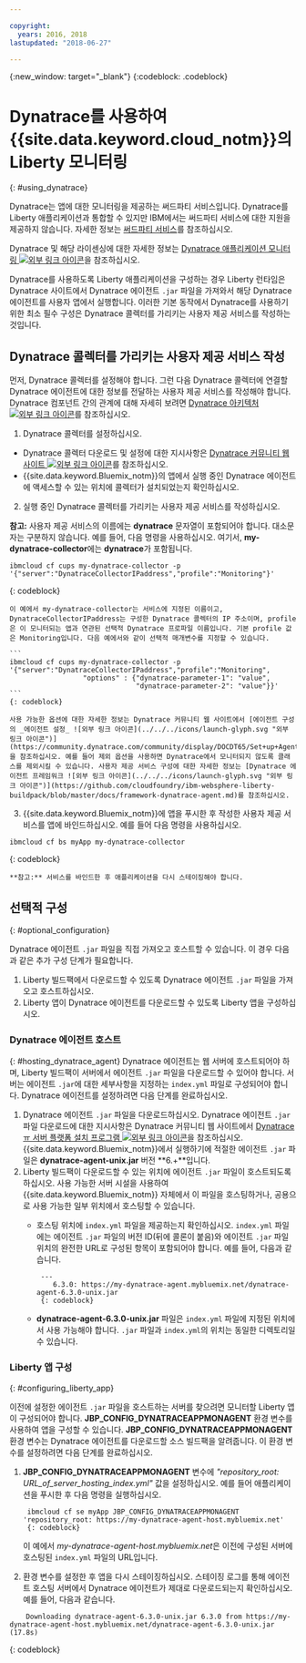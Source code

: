```yaml
---

copyright:
  years: 2016, 2018
lastupdated: "2018-06-27"

---
```


{:new_window: target="_blank"}
{:codeblock: .codeblock}

# Dynatrace를 사용하여 {{site.data.keyword.cloud_notm}}의 Liberty 모니터링
{: #using_dynatrace}

Dynatrace는 앱에 대한 모니터링을 제공하는 써드파티 서비스입니다. Dynatrace를 Liberty 애플리케이션과 통합할 수 있지만 IBM에서는 써드파티 서비스에 대한 지원을 제공하지 않습니다. 자세한 정보는 [써드파티 서비스](../../common/buildpackSupport.html#third-party)를 참조하십시오.

Dynatrace 및 해당 라이센싱에 대한 자세한 정보는 [Dynatrace 애플리케이션 모니터링 ![외부 링크 아이콘](../../../icons/launch-glyph.svg "외부 링크 아이콘")](http://www.dynatrace.com/en/products/application-monitoring.html)을 참조하십시오.

Dynatrace를 사용하도록 Liberty 애플리케이션을 구성하는 경우
Liberty 런타임은 Dynatrace 사이트에서 Dynatrace 에이전트 `.jar` 파일을 가져와서 해당 Dynatrace 에이전트를
사용자 앱에서 실행합니다. 이러한 기본 동작에서
Dynatrace를 사용하기 위한 최소 필수 구성은 Dynatrace 콜렉터를 가리키는
사용자 제공 서비스를 작성하는 것입니다.

## Dynatrace 콜렉터를 가리키는 사용자 제공 서비스 작성

먼저, Dynatrace 콜렉터를 설정해야 합니다.  그런 다음 Dynatrace 콜렉터에 연결할 Dynatrace 에이전트에 대한 정보를 전달하는
사용자 제공 서비스를 작성해야 합니다. Dynatrace 컴포넌트 간의 관계에 대해 자세히 보려면 [Dynatrace 아키텍처 ![외부 링크 아이콘](../../../icons/launch-glyph.svg "외부 링크 아이콘")](https://community.dynatrace.com/community/display/DOCDT65/Architecture)를 참조하십시오.

1. Dynatrace 콜렉터를 설정하십시오.
  * Dynatrace 콜렉터 다운로드 및 설정에 대한 지시사항은 [Dynatrace 커뮤니티 웹 사이트 ![외부 링크 아이콘](../../../icons/launch-glyph.svg "외부 링크 아이콘")](https://community.dynatrace.com/community/display/EVAL/Step+3+-+Connect+Agent+to+Dynatrace)를 참조하십시오.
  * {{site.data.keyword.Bluemix_notm}}의 앱에서 실행 중인 Dynatrace 에이전트에 액세스할 수 있는 위치에 콜렉터가 설치되었는지 확인하십시오.
2. 실행 중인 Dynatrace 콜렉터를 가리키는 사용자 제공 서비스를 작성하십시오.

  **참고:** 사용자 제공 서비스의 이름에는 **dynatrace** 문자열이 포함되어야 합니다. 대소문자는 구분하지 않습니다. 예를 들어, 다음 명령을 사용하십시오. 여기서, **my-dynatrace-collector**에는 **dynatrace**가 포함됩니다.
  ```
  ibmcloud cf cups my-dynatrace-collector -p '{"server":"DynatraceCollectorIPaddress","profile":"Monitoring"}'
  ```
  {: codeblock}

    이 예에서 my-dynatrace-collector는 서비스에 지정된 이름이고, DynatraceCollectorIPaddress는 구성한 Dynatrace 콜렉터의 IP 주소이며, profile은 이 모니터되는 앱과 연관된 선택적 Dynatrace 프로파일 이름입니다. 기본 profile 값은 Monitoring입니다. 다음 예에서와 같이 선택적 매개변수를 지정할 수 있습니다.

    ```
    ibmcloud cf cups my-dynatrace-collector -p '{"server":"DynatraceCollectorIPaddress","profile":"Monitoring",
                      "options" : {"dynatrace-parameter-1": "value",
                                   "dynatrace-parameter-2": "value"}}'
    ```
    {: codeblock}

    사용 가능한 옵션에 대한 자세한 정보는 Dynatrace 커뮤니티 웹 사이트에서 [에이전트 구성의 _에이전트 설정_ ![외부 링크 아이콘](../../../icons/launch-glyph.svg "외부 링크 아이콘")](https://community.dynatrace.com/community/display/DOCDT65/Set+up+Agents)을 참조하십시오. 예를 들어 제외 옵션을 사용하면 Dynatrace에서 모니터되지 않도록 클래스를 제외시킬 수 있습니다. 사용자 제공 서비스 구성에 대한 자세한 정보는 [Dynatrace 에이전트 프레임워크 ![외부 링크 아이콘](../../../icons/launch-glyph.svg "외부 링크 아이콘")](https://github.com/cloudfoundry/ibm-websphere-liberty-buildpack/blob/master/docs/framework-dynatrace-agent.md)를 참조하십시오.

3. {{site.data.keyword.Bluemix_notm}}에 앱을 푸시한 후 작성한 사용자 제공 서비스를 앱에 바인드하십시오. 예를 들어 다음 명령을 사용하십시오.
  ```
  ibmcloud cf bs myApp my-dynatrace-collector
  ```
  {: codeblock}

    **참고:** 서비스를 바인드한 후 애플리케이션을 다시 스테이징해야 합니다.

## 선택적 구성
{: #optional_configuration}

Dynatrace 에이전트 `.jar` 파일을 직접 가져오고 호스트할 수 있습니다. 이 경우 다음과 같은
추가 구성 단계가 필요합니다.
1. Liberty 빌드팩에서 다운로드할 수 있도록 Dynatrace 에이전트 `.jar` 파일을 가져오고 호스트하십시오.
2. Liberty 앱이 Dynatrace 에이전트를 다운로드할 수 있도록 Liberty 앱을 구성하십시오.

### Dynatrace 에이전트 호스트
{: #hosting_dynatrace_agent}
Dynatrace 에이전트는 웹 서버에 호스트되어야 하며, Liberty 빌드팩이 서버에서 에이전트 `.jar` 파일을 다운로드할 수 있어야 합니다. 서버는 에이전트 `.jar`에 대한 세부사항을 지정하는 `index.yml` 파일로 구성되어야 합니다. Dynatrace 에이전트를 설정하려면 다음 단계를 완료하십시오.
  1. Dynatrace 에이전트 `.jar` 파일을 다운로드하십시오. Dynatrace 에이전트 `.jar` 파일 다운로드에 대한 지시사항은 Dynatrace 커뮤니티 웹 사이트에서 [Dynatraceㅠ 서버 플랫폼 설치 프로그램 ![외부 링크 아이콘](../../../icons/launch-glyph.svg "외부 링크 아이콘")](https://community.dynatrace.com/community/display/EVAL/Step+1+-+Download+and+install+Dynatrace)을 참조하십시오. {{site.data.keyword.Bluemix_notm}}에서 실행하기에 적절한 에이전트 `.jar` 파일은 **dynatrace-agent-unix.jar** 버전 **6.+**입니다.
  2. Liberty 빌드팩이 다운로드할 수 있는 위치에 에이전트 `.jar` 파일이 호스트되도록 하십시오. 사용 가능한 서버 시설을 사용하여 {{site.data.keyword.Bluemix_notm}} 자체에서 이 파일을 호스팅하거나, 공용으로 사용 가능한 일부 위치에서 호스팅할 수 있습니다.
     * 호스팅 위치에 `index.yml` 파일을 제공하는지 확인하십시오. `index.yml` 파일에는 에이전트 `.jar` 파일의 버전 ID(뒤에 콜론이 붙음)와 에이전트 `.jar` 파일 위치의 완전한 URL로 구성된 항목이 포함되어야 합니다. 예를 들어, 다음과 같습니다.

            ---
               6.3.0: https://my-dynatrace-agent.mybluemix.net/dynatrace-agent-6.3.0-unix.jar
            {: codeblock}

     * **dynatrace-agent-6.3.0-unix.jar** 파일은 `index.yml` 파일에 지정된 위치에서 사용 가능해야 합니다. `.jar` 파일과 `index.yml`의 위치는 동일한 디렉토리일 수 있습니다.

### Liberty 앱 구성
{: #configuring_liberty_app}

이전에 설정한 에이전트 `.jar` 파일을 호스트하는 서버를 찾으려면 모니터할 Liberty 앱이 구성되어야 합니다. **JBP_CONFIG_DYNATRACEAPPMONAGENT** 환경 변수를 사용하여 앱을 구성할 수 있습니다. **JBP_CONFIG_DYNATRACEAPPMONAGENT** 환경 변수는 Dynatrace 에이전트를 다운로드할 소스 빌드팩을 알려줍니다. 이 환경 변수를 설정하려면 다음 단계를 완료하십시오.

1. **JBP_CONFIG_DYNATRACEAPPMONAGENT** 변수에 *"repository_root: URL_of_server_hosting_index.yml"* 값을 설정하십시오. 예를 들어 애플리케이션을 푸시한 후 다음 명령을 실행하십시오.

        ibmcloud cf se myApp JBP_CONFIG_DYNATRACEAPPMONAGENT 'repository_root: https://my-dynatrace-agent-host.mybluemix.net'
        {: codeblock}

    이 예에서 *my-dynatrace-agent-host.mybluemix.net*은 이전에 구성된 서버에 호스팅된 `index.yml` 파일의 URL입니다.

2. 환경 변수를 설정한 후 앱을 다시 스테이징하십시오. 스테이징 로그를 통해 에이전트 호스팅 서버에서 Dynatrace 에이전트가 제대로 다운로드되는지 확인하십시오. 예를 들어, 다음과 같습니다.
```
    Downloading dynatrace-agent-6.3.0-unix.jar 6.3.0 from https://my-dynatrace-agent-host.mybluemix.net/dynatrace-agent-6.3.0-unix.jar (17.8s)
```
{: codeblock}
